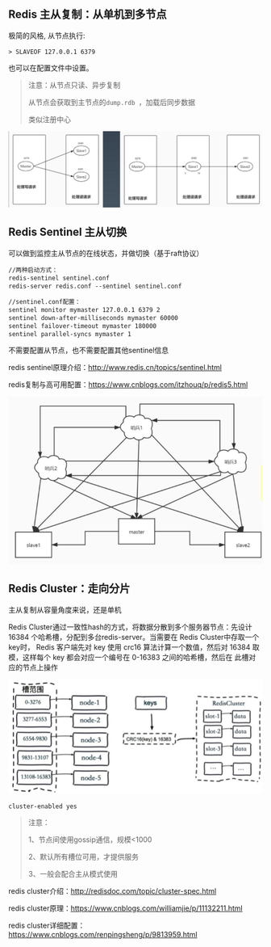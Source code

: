 ## Redis 主从复制：从单机到多节点

极简的风格, 从节点执行: 

```
> SLAVEOF 127.0.0.1 6379
```

也可以在配置文件中设置。 

> 注意：从节点只读、异步复制
>
> 从节点会获取到主节点的`dump.rdb `，加载后同步数据
>
> 类似注册中心

![image-20210102202848010](pic/image-20210102202848010.png)



## Redis Sentinel 主从切换

可以做到监控主从节点的在线状态，并做切换（基于raft协议）



 ```
//两种启动方式：
redis-sentinel sentinel.conf
redis-server redis.conf --sentinel sentinel.conf
 ```

```
//sentinel.conf配置：
sentinel monitor mymaster 127.0.0.1 6379 2
sentinel down-after-milliseconds mymaster 60000
sentinel failover-timeout mymaster 180000
sentinel parallel-syncs mymaster 1
```

不需要配置从节点，也不需要配置其他sentinel信息 

redis sentinel原理介绍：http://www.redis.cn/topics/sentinel.html 

redis复制与高可用配置：https://www.cnblogs.com/itzhouq/p/redis5.html

![image-20210102203231178](pic/image-20210102203231178.png)



## Redis Cluster：走向分片

主从复制从容量角度来说，还是单机

Redis Cluster通过一致性hash的方式，将数据分散到多个服务器节点：先设计 16384 个哈希槽，分配到多台redis-server。当需要在 Redis Cluster中存取一个 key时， Redis 客户端先对 key 使用 crc16 算法计算一个数值，然后对 16384 取模，这样每个 key 都会对应一个编号在 0-16383 之间的哈希槽，然后在 此槽对应的节点上操作

<img src="pic/image-20210102205642828.png" alt="image-20210102205642828" style="zoom:50%;" />

```
cluster-enabled yes
```

> 注意： 
>
> 1、节点间使用gossip通信，规模<1000 
>
> 2、默认所有槽位可用，才提供服务 
>
> 3、一般会配合主从模式使用

redis cluster介绍：http://redisdoc.com/topic/cluster-spec.html 

redis cluster原理：https://www.cnblogs.com/williamjie/p/11132211.html 

redis cluster详细配置：https://www.cnblogs.com/renpingsheng/p/9813959.html